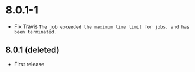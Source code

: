 # 8.0.1-1
+ Fix Travis `The job exceeded the maximum time limit for jobs, and has been terminated.`

## 8.0.1 (deleted)
+ First release